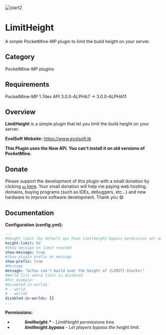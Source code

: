 ![start2](https://cloud.githubusercontent.com/assets/10303538/6315586/9463fa5c-ba06-11e4-8f30-ce7d8219c27d.png)

# LimitHeight

A simple PocketMine-MP plugin to limit the build height on your server.

## Category

PocketMine-MP plugins

## Requirements

PocketMine-MP 1.7dev API 3.0.0-ALPHA7 -> 3.0.0-ALPHA11

## Overview

**LimitHeight** is a simple plugin that let you limit the build height on your server.

**EvolSoft Website:** https://www.evolsoft.tk

**This Plugin uses the New API. You can't install it on old versions of PocketMine.**

## Donate

Please support the development of this plugin with a small donation by clicking [:dollar: here](https://www.paypal.com/cgi-bin/webscr?cmd=_donations&business=flavius.c.1999@gmail.com&lc=US&item_name=www.evolsoft.tk&no_note=0&cn=&curency_code=EUR&bn=PP-DonationsBF:btn_donateCC_LG.gif:NonHosted). 
Your small donation will help me paying web hosting, domains, buying programs (such as IDEs, debuggers, etc...) and new hardware to improve software development. Thank you :smile:

## Documentation

**Configuration (config.yml):**

```yaml
---
#Height limit (by default ops have limitheight.bypass permission set and they can bypass the limit)
height-limit: 64
#Show message on limit reached
show-message: true
#Show plugin prefix on message
show-prefix: true
#Message
message: "&cYou can't build over the height of {LIMIT} blocks!"
#World list where limit is disabled
#For example:
#disabled-in-worlds:
# - world
# - world2
disabled-in-worlds: []
...
```

**Permissions:**

- <dd><i><b>limitheight.*</b> - LimitHeight permissions tree.</i></dd>
- <dd><i><b>limitheight.bypass</b> - Let players bypass the height limit.</i></dd>
